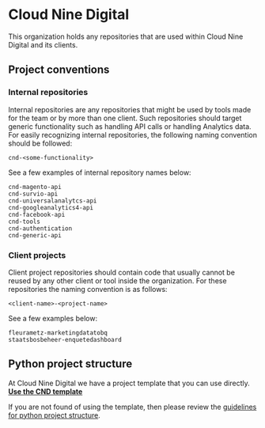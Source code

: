 # Cloud Nine Digital
This organization holds any repositories that are used within Cloud Nine Digital and its clients.

## Project conventions
### Internal repositories
Internal repositories are any repositories that might be used by tools made for the team or by more than one client. Such repositories should target generic functionality such as handling API calls or handling Analytics data. For easily recognizing internal repositories, the following naming convention should be followed:
```
cnd-<some-functionality>
```

See a few examples of internal repository names below:
```
cnd-magento-api
cnd-survio-api
cnd-universalanalytcs-api
cnd-googleanalytics4-api
cnd-facebook-api
cnd-tools
cnd-authentication
cnd-generic-api
```

### Client projects
Client project repositories should contain code that usually cannot be reused by any other client or tool inside the organization. For these repositories the naming convention is as follows:
```
<client-name>-<project-name>
```
See a few examples below:
```
fleurametz-marketingdatatobq
staatsbosbeheer-enquetedashboard
```
## Python project structure

At Cloud Nine Digital we have a project template that you can use directly. **[Use the CND template](https://github.com/cloudninedigital/cnd-python-template/generate)**

If you are not found of using the template, then please review the [guidelines for python project structure](https://wiki.cloudninedigital.nl/Processing-and-Delivery/Software-Development/Python/installable-python-packages).



